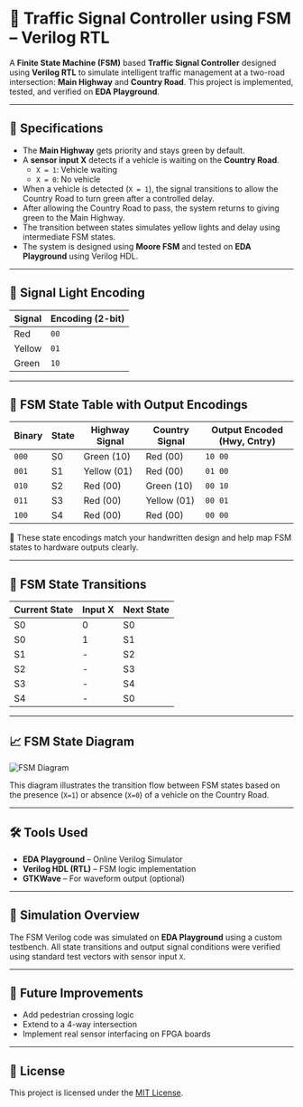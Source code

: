 # 🚦 Traffic Signal Controller using FSM – Verilog RTL

A **Finite State Machine (FSM)** based **Traffic Signal Controller** designed using **Verilog RTL** to simulate intelligent traffic management at a two-road intersection: **Main Highway** and **Country Road**. This project is implemented, tested, and verified on **EDA Playground**.

---

## 📘 Specifications

- The **Main Highway** gets priority and stays green by default.
- A **sensor input X** detects if a vehicle is waiting on the **Country Road**.
  - `X = 1`: Vehicle waiting
  - `X = 0`: No vehicle
- When a vehicle is detected (`X = 1`), the signal transitions to allow the Country Road to turn green after a controlled delay.
- After allowing the Country Road to pass, the system returns to giving green to the Main Highway.
- The transition between states simulates yellow lights and delay using intermediate FSM states.
- The system is designed using **Moore FSM** and tested on **EDA Playground** using Verilog HDL.

---

## 🧠 Signal Light Encoding

| Signal   | Encoding (2-bit) |
|----------|------------------|
| Red      | `00`             |
| Yellow   | `01`             |
| Green    | `10`             |

---

## 🔁 FSM State Table with Output Encodings

| Binary | State | Highway Signal | Country Signal | Output Encoded (Hwy, Cntry) |
|--------|-------|----------------|----------------|------------------------------|
| `000`  | S0    | Green (10)     | Red (00)       | `10 00`                      |
| `001`  | S1    | Yellow (01)    | Red (00)       | `01 00`                      |
| `010`  | S2    | Red (00)       | Green (10)     | `00 10`                      |
| `011`  | S3    | Red (00)       | Yellow (01)    | `00 01`                      |
| `100`  | S4    | Red (00)       | Red (00)       | `00 00`                      |

📝 These state encodings match your handwritten design and help map FSM states to hardware outputs clearly.

---

## 🔄 FSM State Transitions

| Current State | Input X | Next State |
|---------------|---------|------------|
| S0            | 0       | S0         |
| S0            | 1       | S1         |
| S1            | -       | S2         |
| S2            | -       | S3         |
| S3            | -       | S4         |
| S4            | -       | S0         |

---

## 📈 FSM State Diagram

![FSM Diagram](./Screenshot%202025-07-20%20212115.png)

This diagram illustrates the transition flow between FSM states based on the presence (`X=1`) or absence (`X=0`) of a vehicle on the Country Road.

---

## 🛠️ Tools Used

- **EDA Playground** – Online Verilog Simulator
- **Verilog HDL (RTL)** – FSM logic implementation
- **GTKWave** – For waveform output (optional)

---

## 🧪 Simulation Overview

The FSM Verilog code was simulated on **EDA Playground** using a custom testbench. All state transitions and output signal conditions were verified using standard test vectors with sensor input `X`.

---

## 🚀 Future Improvements

- Add pedestrian crossing logic
- Extend to a 4-way intersection
- Implement real sensor interfacing on FPGA boards

---

## 📜 License

This project is licensed under the [MIT License](LICENSE).
